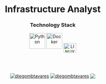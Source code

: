 </div>

<h1 align="center"> Infrastructure Analyst </h1>

<!-- TECHNOLOGY STACK -->
<h3 align="center">Technology Stack</h3>
  <div align="center">
  <img src="https://cdn.jsdelivr.net/gh/devicons/devicon/icons/python/python-original.svg" alt="Python" width="50"   
height="50" style="margin right: 10px;">
  <img src="https://cdn.jsdelivr.net/gh/devicons/devicon/icons/docker/docker-original.svg" alt="Docker" width="50" height="50" style="margin right: 10px;">
  <img align="center" alt="LINUX" height="30" width="40" src="https://cdn.jsdelivr.net/gh/devicons/devicon/icons/linux/linux-original.svg">
<!-- TECHNOLOGY STACK END -->
<br><br>
    <!-- TECHNOLOGY STACK END -->
<br><br>
<!-- SOCIAL MEDIAS --> 
<p align="center">
<a href="https://linkedin.com/in/diegombtavares" target="blank"><img align="center" src="https://img.shields.io/badge/-LinkedIn-%230077B5?style=for-the-badge&logo=linkedin&logoColor=white" alt="diegombtavares" target="_blank" /></a>
<a href="https://instagram.com/diegombtavares" target="blank"><img align="center" src="https://img.shields.io/badge/-Instagram-%23E4405F?style=for-the-badge&logo=instagram&logoColor=white" target="_blank" alt="diegombtavares" /></a>
<a href = "mailto:diegotavares.infra@gmail.com" target="_blank"><img align="center" src="https://img.shields.io/badge/Gmail-D14836?style=for-the-badge&logo=gmail&logoColor=white" ></a>
<!-- SOCIAL MEDIAS END --> 
